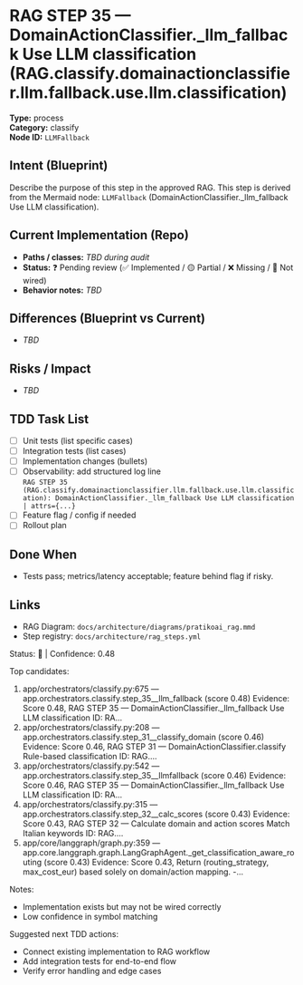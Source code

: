 # RAG STEP 35 — DomainActionClassifier._llm_fallback Use LLM classification (RAG.classify.domainactionclassifier.llm.fallback.use.llm.classification)

**Type:** process  
**Category:** classify  
**Node ID:** `LLMFallback`

## Intent (Blueprint)
Describe the purpose of this step in the approved RAG. This step is derived from the Mermaid node: `LLMFallback` (DomainActionClassifier._llm_fallback Use LLM classification).

## Current Implementation (Repo)
- **Paths / classes:** _TBD during audit_
- **Status:** ❓ Pending review (✅ Implemented / 🟡 Partial / ❌ Missing / 🔌 Not wired)
- **Behavior notes:** _TBD_

## Differences (Blueprint vs Current)
- _TBD_

## Risks / Impact
- _TBD_

## TDD Task List
- [ ] Unit tests (list specific cases)
- [ ] Integration tests (list cases)
- [ ] Implementation changes (bullets)
- [ ] Observability: add structured log line  
  `RAG STEP 35 (RAG.classify.domainactionclassifier.llm.fallback.use.llm.classification): DomainActionClassifier._llm_fallback Use LLM classification | attrs={...}`
- [ ] Feature flag / config if needed
- [ ] Rollout plan

## Done When
- Tests pass; metrics/latency acceptable; feature behind flag if risky.

## Links
- RAG Diagram: `docs/architecture/diagrams/pratikoai_rag.mmd`
- Step registry: `docs/architecture/rag_steps.yml`


<!-- AUTO-AUDIT:BEGIN -->
Status: 🔌  |  Confidence: 0.48

Top candidates:
1) app/orchestrators/classify.py:675 — app.orchestrators.classify.step_35__llm_fallback (score 0.48)
   Evidence: Score 0.48, RAG STEP 35 — DomainActionClassifier._llm_fallback Use LLM classification
ID: RA...
2) app/orchestrators/classify.py:208 — app.orchestrators.classify.step_31__classify_domain (score 0.46)
   Evidence: Score 0.46, RAG STEP 31 — DomainActionClassifier.classify Rule-based classification
ID: RAG....
3) app/orchestrators/classify.py:542 — app.orchestrators.classify.step_35__llmfallback (score 0.46)
   Evidence: Score 0.46, RAG STEP 35 — DomainActionClassifier._llm_fallback Use LLM classification
ID: RA...
4) app/orchestrators/classify.py:315 — app.orchestrators.classify.step_32__calc_scores (score 0.43)
   Evidence: Score 0.43, RAG STEP 32 — Calculate domain and action scores Match Italian keywords
ID: RAG....
5) app/core/langgraph/graph.py:359 — app.core.langgraph.graph.LangGraphAgent._get_classification_aware_routing (score 0.43)
   Evidence: Score 0.43, Return (routing_strategy, max_cost_eur) based solely on domain/action mapping.
-...

Notes:
- Implementation exists but may not be wired correctly
- Low confidence in symbol matching

Suggested next TDD actions:
- Connect existing implementation to RAG workflow
- Add integration tests for end-to-end flow
- Verify error handling and edge cases
<!-- AUTO-AUDIT:END -->